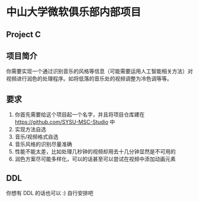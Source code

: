 # 中山大学微软俱乐部内部项目
## Project C

## 项目简介
你需要实现一个通过识别音乐的风格等信息（可能需要运用人工智能相关方法）对视频进行润色的处理程序。如将低落的音乐处的视频调整为冷色调等等。

## 要求
1. 你首先需要给这个项目起一个名字，并且将项目仓库建在 https://github.com/SYSU-MSC-Studio 中
2. 实现方法自选
3. 音乐/视频格式自选
4. 音乐风格的识别尽量准确
5. 性能不能太差，比如处理几秒钟的视频却用去十几分钟显然是不可用的
6. 润色方案尽可能多样化，可以的话甚至可以尝试在视频中添加动画元素

## DDL
你想有 DDL 的话也可以 :) 自行安排吧
